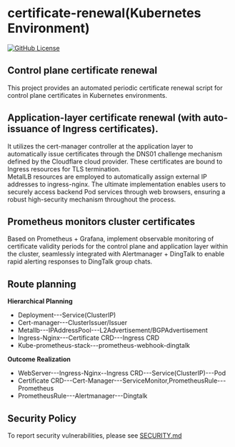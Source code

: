 # certificate-renewal(Kubernetes Environment)
[![GitHub License](https://img.shields.io/badge/License-Apache%202.0-blue.svg)](https://www.apache.org/licenses/LICENSE-2.0)

## Control plane certificate renewal
This project provides an automated periodic certificate renewal script for control plane certificates in Kubernetes environments.

## Application-layer certificate renewal (with auto-issuance of Ingress certificates).
It utilizes the cert-manager controller at the application layer to automatically issue certificates through the DNS01 challenge mechanism defined by the Cloudflare cloud provider. These certificates are bound to Ingress resources for TLS termination.  
MetalLB resources are employed to automatically assign external IP addresses to ingress-nginx. The ultimate implementation enables users to securely access backend Pod services through web browsers, ensuring a robust high-security mechanism throughout the process.

## Prometheus monitors cluster certificates
Based on Prometheus + Grafana, implement observable monitoring of certificate validity periods for the control plane and application layer within the cluster, seamlessly integrated with Alertmanager + DingTalk to enable rapid alerting responses to DingTalk group chats.

## Route planning
**Hierarchical Planning**
- Deployment---Service(ClusterIP)
- Cert-manager---ClusterIssuer/Issuer
- Metallb---IPAddressPool---L2Advertisement/BGPAdvertisement
- Ingress-Nginx---Certificate CRD---Ingress CRD
- Kube-prometheus-stack---prometheus-webhook-dingtalk

**Outcome Realization**
- WebServer---Ingress-Nginx--Ingress CRD---Service(ClusterIP)---Pod
- Certificate CRD---Cert-Manager---ServiceMonitor,PrometheusRule---Prometheus
- PrometheusRule---Alertmanager---Dingtalk


## Security Policy
To report security vulnerabilities, please see [SECURITY.md](SECURITY.md)

